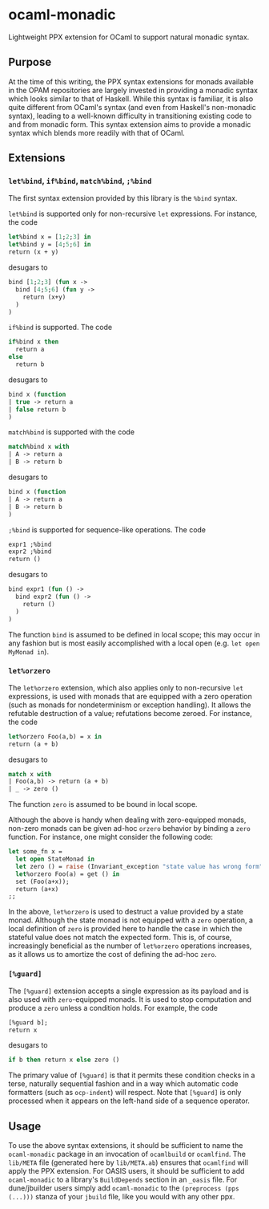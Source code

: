 # ocaml-monadic
Lightweight PPX extension for OCaml to support natural monadic syntax.

## Purpose
At the time of this writing, the PPX syntax extensions for monads available in the OPAM repositories are largely invested in providing a monadic syntax which looks similar to that of Haskell.  While this syntax is familiar, it is also quite different from OCaml's syntax (and even from Haskell's non-monadic syntax), leading to a well-known difficulty in transitioning existing code to and from monadic form.  This syntax extension aims to provide a monadic syntax which blends more readily with that of OCaml.

## Extensions

### `let%bind`, `if%bind`, `match%bind`, `;%bind`
The first syntax extension provided by this library is the `%bind` syntax.

`let%bind` is supported only for non-recursive `let` expressions.  For instance, the code
  ```ocaml
  let%bind x = [1;2;3] in
  let%bind y = [4;5;6] in
  return (x + y)
  ```
desugars to
  ```ocaml
  bind [1;2;3] (fun x ->
    bind [4;5;6] (fun y ->
      return (x+y)
    )
  )
  ```
`if%bind` is supported.  The code
  ```ocaml
  if%bind x then
    return a
  else
    return b
  ```
desugars to
  ```ocaml
  bind x (function
  | true -> return a
  | false return b
  )
  ```
`match%bind` is supported with the code
  ```ocaml
  match%bind x with
  | A -> return a
  | B -> return b
  ```
desugars to
  ```ocaml
  bind x (function
  | A -> return a
  | B -> return b
  )
  ```
`;%bind` is supported for sequence-like operations.  The code
  ```ocaml
  expr1 ;%bind
  expr2 ;%bind
  return ()
  ```
desugars to
  ```ocaml
  bind expr1 (fun () ->
    bind expr2 (fun () ->
      return ()
    )
  )
  ```

The function `bind` is assumed to be defined in local scope; this may occur in any fashion but is most easily accomplished with a local open (e.g. `let open MyMonad in`).

### `let%orzero`
The `let%orzero` extension, which also applies only to non-recursive `let` expressions, is used with monads that are equipped with a zero operation (such as monads for nondeterminism or exception handling).  It allows the refutable destruction of a value; refutations become zeroed.  For instance, the code
  ```ocaml
  let%orzero Foo(a,b) = x in
  return (a + b)
  ```
desugars to
  ```ocaml
  match x with
  | Foo(a,b) -> return (a + b)
  | _ -> zero ()
  ```
The function `zero` is assumed to be bound in local scope.

Although the above is handy when dealing with zero-equipped monads, non-zero monads can be given ad-hoc `orzero` behavior by binding a `zero` function.  For instance, one might consider the following code:
  ```ocaml
  let some_fn x =
    let open StateMonad in
    let zero () = raise (Invariant_exception "state value has wrong form") in
    let%orzero Foo(a) = get () in
    set (Foo(a+x));
    return (a+x)
  ;;
  ```
In the above, `let%orzero` is used to destruct a value provided by a state monad.  Although the state monad is not equipped with a `zero` operation, a local definition of `zero` is provided here to handle the case in which the stateful value does not match the expected form.  This is, of course, increasingly beneficial as the number of `let%orzero` operations increases, as it allows us to amortize the cost of defining the ad-hoc `zero`.

### `[%guard]`
The `[%guard]` extension accepts a single expression as its payload and is also used with `zero`-equipped monads.  It is used to stop computation and produce a `zero` unless a condition holds.  For example, the code
  ```ocaml
  [%guard b];
  return x
  ```
desugars to
  ```ocaml
  if b then return x else zero ()
  ```
The primary value of `[%guard]` is that it permits these condition checks in a terse, naturally sequential fashion and in a way which automatic code formatters (such as `ocp-indent`) will respect.  Note that `[%guard]` is only processed when it appears on the left-hand side of a sequence operator.

## Usage
To use the above syntax extensions, it should be sufficient to name the `ocaml-monadic` package in an invocation of `ocamlbuild` or `ocamlfind`.  The `lib/META` file (generated here by `lib/META.ab`) ensures that `ocamlfind` will apply the PPX extension.  For OASIS users, it should be sufficient to add `ocaml-monadic` to a library's `BuildDepends` section in an `_oasis` file.  For dune/jbuilder users simply add `ocaml-monadic` to the `(preprocess (pps (...)))` stanza of your `jbuild` file, like you would with any other ppx.
